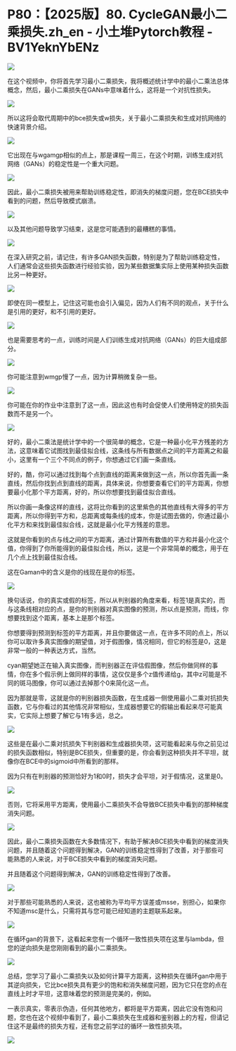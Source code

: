 # P80：【2025版】80. CycleGAN最小二乘损失.zh_en - 小土堆Pytorch教程 - BV1YeknYbENz

![](img/3dec8359072421da48a43220163f537f_0.png)

在这个视频中，你将首先学习最小二乘损失，我将概述统计学中的最小二乘法总体概念，然后，最小二乘损失在GANs中意味着什么，这将是一个对抗性损失。



![](img/3dec8359072421da48a43220163f537f_2.png)

所以这将会取代周期中的bce损失或w损失，关于最小二乘损失和生成对抗网络的快速背景介绍。

![](img/3dec8359072421da48a43220163f537f_4.png)

它出现在与wgamgp相似的点上，那是课程一周三，在这个时期，训练生成对抗网络（GANs）的稳定性是一个重大问题。



![](img/3dec8359072421da48a43220163f537f_6.png)

因此，最小二乘损失被用来帮助训练稳定性，即消失的梯度问题，您在BCE损失中看到的问题，然后导致模式崩溃。



![](img/3dec8359072421da48a43220163f537f_8.png)

以及其他问题导致学习结束，这是您可能遇到的最糟糕的事情。

![](img/3dec8359072421da48a43220163f537f_10.png)

在深入研究之前，请记住，有许多GAN损失函数，特别是为了帮助训练稳定性，人们通常会这些损失函数进行经验实验，因为某些数据集实际上使用某种损失函数比另一种更好。



![](img/3dec8359072421da48a43220163f537f_12.png)

即使在同一模型上，记住这可能也会引入偏见，因为人们有不同的观点，关于什么是引用的更好，和不引用的更好。



![](img/3dec8359072421da48a43220163f537f_14.png)

也是需要思考的一点，训练时间是人们训练生成对抗网络（GANs）的巨大组成部分。

![](img/3dec8359072421da48a43220163f537f_16.png)

你可能注意到wmgp慢了一点，因为计算稍微复杂一些。

![](img/3dec8359072421da48a43220163f537f_18.png)

你可能在你的作业中注意到了这一点，因此这也有时会促使人们使用特定的损失函数而不是另一个。

![](img/3dec8359072421da48a43220163f537f_20.png)

好的，最小二乘法是统计学中的一个很简单的概念，它是一种最小化平方残差的方法，这意味着它试图找到最佳拟合线，这条线与所有数据点之间的平方距离之和最小，这里有一个三个不同点的例子，你想通过它们画一条直线。

好的，酷，你可以通过找到每个点到直线的距离来做到这一点，所以你首先画一条直线，然后你找到点到直线的距离，具体来说，你想要查看它们的平方距离，你想要最小化那个平方距离，好的，所以你想要找到最佳拟合直线。

所以你画一条像这样的直线，这将比你看到的这里紫色的其他直线有大得多的平方距离，所以你得到平方和，总距离或每条线的成本，你是试图去做的，你通过最小化平方和来找到最佳拟合线，这就是最小化平方残差的意思。

这就是你看到的点与线之间的平方距离，通过计算所有数值的平方和并最小化这个值，你得到了你所能得到的最佳拟合线，所以，这是一个非常简单的概念，用于在几个点上找到最佳拟合线。

这在Gaman中的含义是你的线现在是你的标签。

![](img/3dec8359072421da48a43220163f537f_22.png)

换句话说，你的真实或假的标签，所以从判别器的角度来看，标签1是真实的，而与这条线相对应的点，是你的判别器对真实图像的预测，所以点是预测，而线，你想要找到这个距离，基本上是那个标签。

你想要得到预测到标签的平方距离，并且你要做这一点，在许多不同的点上，所以你可以取许多真实图像的期望值，对于假图像，情况相同，但它的标签是0，这是非常一般的一种表达方式，当然。

cyan期望她正在输入真实图像，而判别器正在评估假图像，然后你做同样的事情，你在多个假示例上做同样的事情，这仅仅是多个z值传递给g，其中z可能是不同的斑马图像，你可以通过去掉那个0来简化这一点。

因为那就是零，这就是你的判别器损失函数，在生成器一侧使用最小二乘对抗损失函数，它与你看过的其他情况非常相似，生成器想要它的假输出看起来尽可能真实，它实际上想要了解它与1有多远，总之。



![](img/3dec8359072421da48a43220163f537f_24.png)

这些是在最小二乘对抗损失下判别器和生成器损失项，这可能看起来与你之前见过的损失函数相似，特别是BCE损失，但重要的是，你会看到这种损失并不平坦，就像你在BCE中的sigmoid中所看到的那样。

因为只有在判别器的预测恰好为1和0时，损失才会平坦，对于假情况，这里是0。

![](img/3dec8359072421da48a43220163f537f_26.png)

否则，它将采用平方距离，使用最小二乘损失不会导致BCE损失中看到的那种梯度消失问题。

![](img/3dec8359072421da48a43220163f537f_28.png)

因此，最小二乘损失函数在大多数情况下，有助于解决BCE损失中看到的梯度消失问题，并且随着这个问题得到解决，GAN的训练稳定性得到了改善，对于那些可能熟悉的人来说，对于BCE损失中看到的梯度消失问题。

并且随着这个问题得到解决，GAN的训练稳定性得到了改善。

![](img/3dec8359072421da48a43220163f537f_30.png)

对于那些可能熟悉的人来说，这也被称为平均平方误差或msse，别担心，如果你不知道msc是什么，只需将其与您可能已经知道的主题联系起来。



![](img/3dec8359072421da48a43220163f537f_32.png)

在循环gan的背景下，这看起来您有一个循环一致性损失项在这里与lambda，但您的逆向损失是您刚刚看到的最小二乘损失。



![](img/3dec8359072421da48a43220163f537f_34.png)

总结，您学习了最小二乘损失以及如何计算平方距离，这种损失在循环gan中用于其逆向损失，它比bce损失具有更少的饱和和消失梯度问题，因为它只在您的点在直线上时才平坦，这意味着您的预测是完美的，例如。

一表示真实，零表示伪造，任何其他地方，都将是平方距离，因此它没有饱和问题，您也在这个视频中看到了，最小二乘损失在生成器和鉴别器上的方程，但请记住这不是最终的损失方程，还有您之前学过的循环一致性损失项。



![](img/3dec8359072421da48a43220163f537f_36.png)
